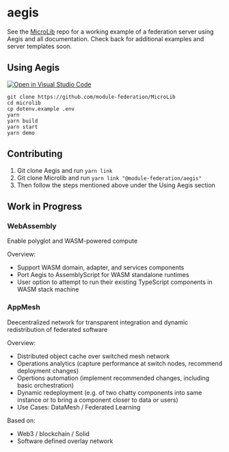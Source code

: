 # aegis

See the [MicroLib](https://github.com/module-federation/MicroLib) repo for a working example of a federation server using Aegis and all documentation. Check back for additional examples and server templates soon.


## Using Aegis

[![Open in Visual Studio Code](https://open.vscode.dev/badges/open-in-vscode.svg)](https://open.vscode.dev/module-federation/microlib)

```shell
git clone https://github.com/module-federation/MicroLib
cd microlib
cp dotenv.example .env
yarn
yarn build
yarn start
yarn demo
```

## Contributing
1) Git clone Aegis and run `yarn link`
2) Git clone Microlib and run `yarn link "@module-federation/aegis"`
3) Then follow the steps mentioned above under the Using Aegis section


## Work in Progress

### WebAssembly
Enable polyglot and WASM-powered compute 

Overview:
- Support WASM domain, adapter, and services components
- Port Aegis to AssemblyScript for WASM standalone runtimes
- User option to attempt to run their existing TypeScript components in WASM stack machine

### AppMesh 
Deecentralized network for transparent integration and dynamic redistribution of federated software

Overview:
- Distributed object cache over switched mesh network 
- Operations analytics (capture performance at switch nodes, recommend deployment changes)
- Opertions automation (implement recommended changes, including basic orchestration)
- Dynamic redeployment (e.g. of two chatty components into same instance or to bring a component closer to data or users)
- Use Cases: DataMesh / Federated Learning

Based on:
- Web3 / blockchain / Solid
- Software defined overlay network
